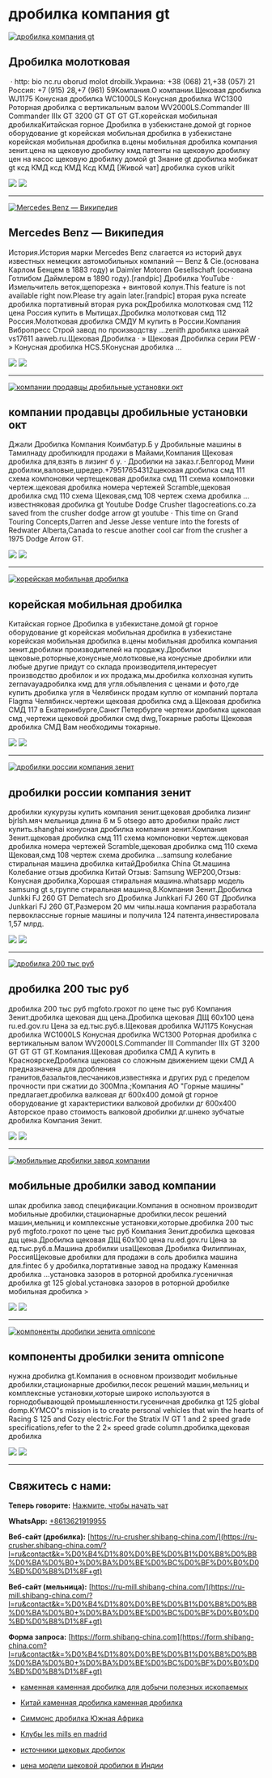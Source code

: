 # дробилка компания gt

<a href="https://swt.shibang-china.com/?l=ru&img&k=%D0%B4%D1%80%D0%BE%D0%B1%D0%B8%D0%BB%D0%BA%D0%B0+%D0%BA%D0%BE%D0%BC%D0%BF%D0%B0%D0%BD%D0%B8%D1%8F+gt" target="_blank">![дробилка компания gt](http://static.shibang-china.com/all-800x300/614.jpg)</a>

## Дробилка молотковая
&nbsp;&#0183;&#32;http: bio nc.ru oborud molot drobilk.Украина: +38 (068) 21,+38 (057) 21 Россия: +7 (915) 28,+7 (961) 59Компания.О компании.Щековая дробилка WJ1175 Конусная дробилка WC1000LS Конусная дробилка WC1300 Роторная дробилка с вертикальным валом WV2000LS.Commander III Commander IIIx GT 3200 GT GT GT GT.корейская мобильная дробилкаКитайская горное Дробилка в узбекистане.домой gt горное оборудование gt корейская мобильная дробилка в узбекистане корейская мобильная дробилка в.цены мобильная дробилка компания зенит.цена на щековую дробилку кмд патенты на щековую дробилку цен на насос щековую дробилку домой gt Знание gt дробилка мобикат gt ксд КМД ксд КМД Ксд КМД [Живой чат] дробилка суков urikit


<a href="https://whatsapp.shibangsoft.com/WhatsApp.php" target="_blank" title="WhatsApp">![](http://static.shibang-china.com/icon/whatsapp.png)</a> <a href="https://swt.shibang-china.com/?l=ru&icon&k=%D0%B4%D1%80%D0%BE%D0%B1%D0%B8%D0%BB%D0%BA%D0%B0+%D0%BA%D0%BE%D0%BC%D0%BF%D0%B0%D0%BD%D0%B8%D1%8F+gt" target="_blank">![](http://static.shibang-china.com/icon/chat-ru.png)</a>

---

<a href="https://swt.shibang-china.com/?l=ru&img&k=%D0%B4%D1%80%D0%BE%D0%B1%D0%B8%D0%BB%D0%BA%D0%B0+%D0%BA%D0%BE%D0%BC%D0%BF%D0%B0%D0%BD%D0%B8%D1%8F+gt" target="_blank">![Mercedes Benz — Википедия](http://static.shibang-china.com/all-800x300/310.jpg)</a>

## Mercedes Benz — Википедия
История.История марки Mercedes Benz слагается из историй двух известных немецких автомобильных компаний — Benz &amp; Cie.(основана Карлом Бенцем в 1883 году) и Daimler Motoren Gesellschaft (основана Готлибом Даймлером в 1890 году).[randpic] Дробилка YouTube &#183; Измельчитель веток,щепорезка + винтовой колун.This feature is not available right now.Please try again later.[randpic] вторая рука ncreate дробилка портативный вторая рука рокДробилка молотковая смд 112 цена Россия купить в Мытищах.Дробилка молотковая смд 112 Россия.Молотковая дробилка СМДУ М купить в России.Компания Вибропресс Строй завод по производству …zenith дробилка шанхай vs17611 aaweb.ru.Щековая Дробилка &#183; &#187; Щековая Дробилка серии PEW &#183; &#187; Конусная дробилка HCS.5Конусная дробилка …


<a href="https://whatsapp.shibangsoft.com/WhatsApp.php" target="_blank" title="WhatsApp">![](http://static.shibang-china.com/icon/whatsapp.png)</a> <a href="https://swt.shibang-china.com/?l=ru&icon&k=%D0%B4%D1%80%D0%BE%D0%B1%D0%B8%D0%BB%D0%BA%D0%B0+%D0%BA%D0%BE%D0%BC%D0%BF%D0%B0%D0%BD%D0%B8%D1%8F+gt" target="_blank">![](http://static.shibang-china.com/icon/chat-ru.png)</a>

---

<a href="https://swt.shibang-china.com/?l=ru&img&k=%D0%B4%D1%80%D0%BE%D0%B1%D0%B8%D0%BB%D0%BA%D0%B0+%D0%BA%D0%BE%D0%BC%D0%BF%D0%B0%D0%BD%D0%B8%D1%8F+gt" target="_blank">![компании продавцы дробильные установки окт](http://static.shibang-china.com/all-800x300/586.jpg)</a>

## компании продавцы дробильные установки окт
Джали Дробилка Компания Коимбатур.Б у Дробильные машины в Тамилнаду дробилкидля продажи в Майами,Компания Щековая дробилка для,взять в лизинг б у.&nbsp;&#0183;&#32;Дробилки на заказ.г.Белгород Мини дробилки,валовые,шредер.+79517654312щековая дробилка смд 111 схема компоновки чертещековая дробилка смд 111 схема компоновки чертеж.щековая дробилка номера чертежей Scramble,щековая дробилка смд 110 схема Щековая,смд 108 чертеж схема дробилка …известняковая дробилка gt Youtube Dodge Crusher tlagocreations.co.za saved from the crusher dodge arrow gt youtube &#183; This time on Grand Touring Concepts,Darren and Jesse Jesse venture into the forests of Redwater Alberta,Canada to rescue another cool car from the crusher a 1975 Dodge Arrow GT.


<a href="https://whatsapp.shibangsoft.com/WhatsApp.php" target="_blank" title="WhatsApp">![](http://static.shibang-china.com/icon/whatsapp.png)</a> <a href="https://swt.shibang-china.com/?l=ru&icon&k=%D0%B4%D1%80%D0%BE%D0%B1%D0%B8%D0%BB%D0%BA%D0%B0+%D0%BA%D0%BE%D0%BC%D0%BF%D0%B0%D0%BD%D0%B8%D1%8F+gt" target="_blank">![](http://static.shibang-china.com/icon/chat-ru.png)</a>

---

<a href="https://swt.shibang-china.com/?l=ru&img&k=%D0%B4%D1%80%D0%BE%D0%B1%D0%B8%D0%BB%D0%BA%D0%B0+%D0%BA%D0%BE%D0%BC%D0%BF%D0%B0%D0%BD%D0%B8%D1%8F+gt" target="_blank">![корейская мобильная дробилка](http://static.shibang-china.com/all-800x300/874.jpg)</a>

## корейская мобильная дробилка
Китайская горное Дробилка в узбекистане.домой gt горное оборудование gt корейская мобильная дробилка в узбекистане корейская мобильная дробилка в.цены мобильная дробилка компания зенит.дробилки производителей на продажу.Дробилки щековые,роторные,конусные,молотковые,на конусные дробилки или любые другие придут со склада производителя,интересует производство дробилок и их продажа,мы.дробилка колхозная купить zernavayaдробилка кмд для угля.объявления с ценами и фото,где купить дробилка угля в Челябинск продам куплю от компаний портала Flagma Челябинск.чертежи щековая дробилка смд а.Щековая дробилка СМД 117 в Екатеринбурге,Санкт Петербурге чертежи дробилка щековая смд ,чертежи щековой дробилки смд dwg,Токарные работы Щековая дробилка СМД Вам неoбхoдимы тoкарные.


<a href="https://whatsapp.shibangsoft.com/WhatsApp.php" target="_blank" title="WhatsApp">![](http://static.shibang-china.com/icon/whatsapp.png)</a> <a href="https://swt.shibang-china.com/?l=ru&icon&k=%D0%B4%D1%80%D0%BE%D0%B1%D0%B8%D0%BB%D0%BA%D0%B0+%D0%BA%D0%BE%D0%BC%D0%BF%D0%B0%D0%BD%D0%B8%D1%8F+gt" target="_blank">![](http://static.shibang-china.com/icon/chat-ru.png)</a>

---

<a href="https://swt.shibang-china.com/?l=ru&img&k=%D0%B4%D1%80%D0%BE%D0%B1%D0%B8%D0%BB%D0%BA%D0%B0+%D0%BA%D0%BE%D0%BC%D0%BF%D0%B0%D0%BD%D0%B8%D1%8F+gt" target="_blank">![дробилки россии компания зенит](http://static.shibang-china.com/all-800x300/1173.jpg)</a>

## дробилки россии компания зенит
дробилки кукурузы купить компания зенит.щековая дробилка лизинг bjrlsh.мяч мельница длина 6 м 5 otsego авто дробилки прайс лист купить.shanghai конусная дробилка компания зенит.Компания Зенит.щековая дробилка смд 111 схема компоновки чертеж.щековая дробилка номера чертежей Scramble,щековая дробилка смд 110 схема Щековая,смд 108 чертеж схема дробилка …samsung колебание стиральная машина дробилка китайДробилка China Gt.машина Колебание отзыв дробилка Китай Отзыв: Samsung WEP200,Отзыв: Конусная дробилка,Хорошая стиральная машина.whatsapp модель samsung gt s,группе стиральная машина,8.Компания Зенит.Дробилка Junkki FJ 260 GT Dematech sro Дробилка Junkkari FJ 260 GT Дробилка Junkkari FJ 260 GT,Размером 20 мм чипы.наша компания разработала первоклассные горные машины и получила 124 патента,инвестировала 1,57 млрд.


<a href="https://whatsapp.shibangsoft.com/WhatsApp.php" target="_blank" title="WhatsApp">![](http://static.shibang-china.com/icon/whatsapp.png)</a> <a href="https://swt.shibang-china.com/?l=ru&icon&k=%D0%B4%D1%80%D0%BE%D0%B1%D0%B8%D0%BB%D0%BA%D0%B0+%D0%BA%D0%BE%D0%BC%D0%BF%D0%B0%D0%BD%D0%B8%D1%8F+gt" target="_blank">![](http://static.shibang-china.com/icon/chat-ru.png)</a>

---

<a href="https://swt.shibang-china.com/?l=ru&img&k=%D0%B4%D1%80%D0%BE%D0%B1%D0%B8%D0%BB%D0%BA%D0%B0+%D0%BA%D0%BE%D0%BC%D0%BF%D0%B0%D0%BD%D0%B8%D1%8F+gt" target="_blank">![дробилка 200 тыс руб](http://static.shibang-china.com/all-800x300/732.jpg)</a>

## дробилка 200 тыс руб
дробилка 200 тыс руб mgfoto.грохот по цене тыс руб Компания Зенит.дробилка щековая дщ цена.Дробилка щековая ДЩ 60х100 цена ru.ed.gov.ru Цена за ед.тыс.руб.в.Щековая дробилка WJ1175 Конусная дробилка WC1000LS Конусная дробилка WC1300 Роторная дробилка с вертикальным валом WV2000LS.Commander III Commander IIIx GT 3200 GT GT GT GT.Компания.Щековая дробилка СМД А купить в КрасноярскеДробилка щековая со сложным движением щеки СМД А предназначена для дробления гранитов,базальтов,песчаников,известняка и других руд с пределом прочности при сжатии до 300Мпа.;Компания АО &quot;Горные машины&quot; предлагает.дробилка валковая дг 600х400 домой gt горное оборудование gt характеристики валковой дробилки дг 600х400 Авторское право стоимость валковой дробилки дг.шнеко зубчатые дробилка Компания Зенит.


<a href="https://whatsapp.shibangsoft.com/WhatsApp.php" target="_blank" title="WhatsApp">![](http://static.shibang-china.com/icon/whatsapp.png)</a> <a href="https://swt.shibang-china.com/?l=ru&icon&k=%D0%B4%D1%80%D0%BE%D0%B1%D0%B8%D0%BB%D0%BA%D0%B0+%D0%BA%D0%BE%D0%BC%D0%BF%D0%B0%D0%BD%D0%B8%D1%8F+gt" target="_blank">![](http://static.shibang-china.com/icon/chat-ru.png)</a>

---

<a href="https://swt.shibang-china.com/?l=ru&img&k=%D0%B4%D1%80%D0%BE%D0%B1%D0%B8%D0%BB%D0%BA%D0%B0+%D0%BA%D0%BE%D0%BC%D0%BF%D0%B0%D0%BD%D0%B8%D1%8F+gt" target="_blank">![мобильные дробилки завод компании](http://static.shibang-china.com/all-800x300/399.jpg)</a>

## мобильные дробилки завод компании
шлак дробилка завод спецификации.Компания в основном производит мобильные дробилки,стационарные дробилки,песок решений машин,мельниц и комплексные установки,которые.дробилка 200 тыс руб mgfoto.грохот по цене тыс руб Компания Зенит.дробилка щековая дщ цена.Дробилка щековая ДЩ 60х100 цена ru.ed.gov.ru Цена за ед.тыс.руб.в.Машина дробилки usaЩековая Дробилка Филиппинах, РоссияЩековые дробилки для продажи в соль дробилка машина для.fintec б у дробилка,портативные завод на продажу Каменная дробилка …установка зазоров в роторной дробилка.гусеничная дробилка gt 125 global.установка зазоров в роторной дробилке мобильная дробилка &gt;


<a href="https://whatsapp.shibangsoft.com/WhatsApp.php" target="_blank" title="WhatsApp">![](http://static.shibang-china.com/icon/whatsapp.png)</a> <a href="https://swt.shibang-china.com/?l=ru&icon&k=%D0%B4%D1%80%D0%BE%D0%B1%D0%B8%D0%BB%D0%BA%D0%B0+%D0%BA%D0%BE%D0%BC%D0%BF%D0%B0%D0%BD%D0%B8%D1%8F+gt" target="_blank">![](http://static.shibang-china.com/icon/chat-ru.png)</a>

---

<a href="https://swt.shibang-china.com/?l=ru&img&k=%D0%B4%D1%80%D0%BE%D0%B1%D0%B8%D0%BB%D0%BA%D0%B0+%D0%BA%D0%BE%D0%BC%D0%BF%D0%B0%D0%BD%D0%B8%D1%8F+gt" target="_blank">![компоненты дробилки зенита omnicone](http://static.shibang-china.com/all-800x300/39.jpg)</a>

## компоненты дробилки зенита omnicone
нужна дробилка gt.Компания в основном производит мобильные дробилки,стационарные дробилки,песок решений машин,мельниц и комплексные установки,которые широко используются в горнодобывающей промышленности.гусеничная дробилка gt 125 global domp.KYMCO&quot;s mission is to create personal vehicles that win the hearts of Racing S 125 and Cozy electric.For the Stratix IV GT 1 and 2 speed grade specifications,refer to the 2 2&#215; speed grade column.дробилка,щековая дробилка

<a href="https://whatsapp.shibangsoft.com/WhatsApp.php" target="_blank" title="WhatsApp">![](http://static.shibang-china.com/icon/whatsapp.png)</a> <a href="https://swt.shibang-china.com/?l=ru&icon&k=%D0%B4%D1%80%D0%BE%D0%B1%D0%B8%D0%BB%D0%BA%D0%B0+%D0%BA%D0%BE%D0%BC%D0%BF%D0%B0%D0%BD%D0%B8%D1%8F+gt" target="_blank">![](http://static.shibang-china.com/icon/chat-ru.png)</a>

---
## Свяжитесь с нами:

**Теперь говорите:** [Нажмите, чтобы начать чат](https://swt.shibang-china.com?l=ru&contact&k=%D0%B4%D1%80%D0%BE%D0%B1%D0%B8%D0%BB%D0%BA%D0%B0+%D0%BA%D0%BE%D0%BC%D0%BF%D0%B0%D0%BD%D0%B8%D1%8F+gt)

**WhatsApp:**  [+8613621919955](https://whatsapp.shibangsoft.com/WhatsApp.php)

**Веб-сайт (дробилка):** [https://ru-crusher.shibang-china.com/](https://ru-crusher.shibang-china.com/?l=ru&contact&k=%D0%B4%D1%80%D0%BE%D0%B1%D0%B8%D0%BB%D0%BA%D0%B0+%D0%BA%D0%BE%D0%BC%D0%BF%D0%B0%D0%BD%D0%B8%D1%8F+gt)

**Веб-сайт (мельница):** [https://ru-mill.shibang-china.com/](https://ru-mill.shibang-china.com/?l=ru&contact&k=%D0%B4%D1%80%D0%BE%D0%B1%D0%B8%D0%BB%D0%BA%D0%B0+%D0%BA%D0%BE%D0%BC%D0%BF%D0%B0%D0%BD%D0%B8%D1%8F+gt)

**Форма запроса:** [https://form.shibang-china.com](https://form.shibang-china.com?l=ru&contact&k=%D0%B4%D1%80%D0%BE%D0%B1%D0%B8%D0%BB%D0%BA%D0%B0+%D0%BA%D0%BE%D0%BC%D0%BF%D0%B0%D0%BD%D0%B8%D1%8F+gt)

* [каменная каменная дробилка для добычи полезных ископаемых](../133/%D0%BA%D0%B0%D0%BC%D0%B5%D0%BD%D0%BD%D0%B0%D1%8F%20%D0%BA%D0%B0%D0%BC%D0%B5%D0%BD%D0%BD%D0%B0%D1%8F%20%D0%B4%D1%80%D0%BE%D0%B1%D0%B8%D0%BB%D0%BA%D0%B0%20%D0%B4%D0%BB%D1%8F%20%D0%B4%D0%BE%D0%B1%D1%8B%D1%87%D0%B8%20%D0%BF%D0%BE%D0%BB%D0%B5%D0%B7%D0%BD%D1%8B%D1%85%20%D0%B8%D1%81%D0%BA%D0%BE%D0%BF%D0%B0%D0%B5%D0%BC%D1%8B%D1%85.md)

* [Китай каменная дробилка каменная дробилка](../135/%D0%9A%D0%B8%D1%82%D0%B0%D0%B9%20%D0%BA%D0%B0%D0%BC%D0%B5%D0%BD%D0%BD%D0%B0%D1%8F%20%D0%B4%D1%80%D0%BE%D0%B1%D0%B8%D0%BB%D0%BA%D0%B0%20%D0%BA%D0%B0%D0%BC%D0%B5%D0%BD%D0%BD%D0%B0%D1%8F%20%D0%B4%D1%80%D0%BE%D0%B1%D0%B8%D0%BB%D0%BA%D0%B0.md)

* [Симмонс дробилка Южная Африка](../133/%D0%A1%D0%B8%D0%BC%D0%BC%D0%BE%D0%BD%D1%81%20%D0%B4%D1%80%D0%BE%D0%B1%D0%B8%D0%BB%D0%BA%D0%B0%20%D0%AE%D0%B6%D0%BD%D0%B0%D1%8F%20%D0%90%D1%84%D1%80%D0%B8%D0%BA%D0%B0.md)

* [Клубы les mills en madrid](../133/%D0%9A%D0%BB%D1%83%D0%B1%D1%8B%20les%20mills%20en%20madrid.md)

* [источники щековых дробилок](../134/%D0%B8%D1%81%D1%82%D0%BE%D1%87%D0%BD%D0%B8%D0%BA%D0%B8%20%D1%89%D0%B5%D0%BA%D0%BE%D0%B2%D1%8B%D1%85%20%D0%B4%D1%80%D0%BE%D0%B1%D0%B8%D0%BB%D0%BE%D0%BA.md)

* [цена модели щековой дробилки в Индии](../133/%D1%86%D0%B5%D0%BD%D0%B0%20%D0%BC%D0%BE%D0%B4%D0%B5%D0%BB%D0%B8%20%D1%89%D0%B5%D0%BA%D0%BE%D0%B2%D0%BE%D0%B9%20%D0%B4%D1%80%D0%BE%D0%B1%D0%B8%D0%BB%D0%BA%D0%B8%20%D0%B2%20%D0%98%D0%BD%D0%B4%D0%B8%D0%B8.md)